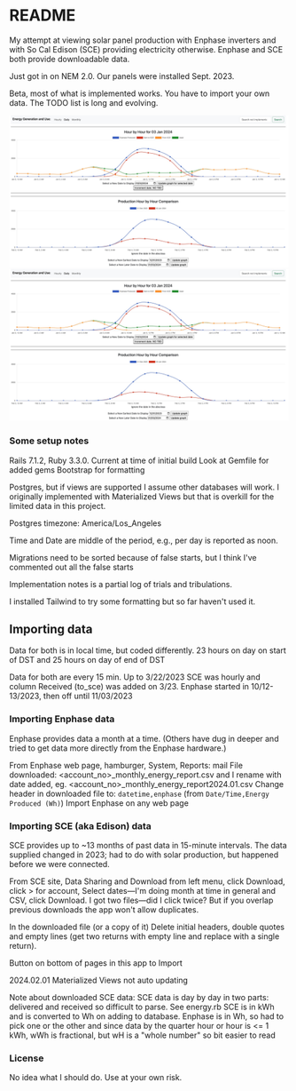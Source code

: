 # README

My attempt at viewing solar panel production with Enphase inverters and with So Cal Edison (SCE) providing electricity otherwise. Enphase and SCE both provide downloadable data.

Just got in on NEM 2.0. Our panels were installed Sept. 2023.

Beta, most of what is implemented works. You have to import your own data. The TODO list is long and evolving.

![alt text](app/assets/images/HourByHour.jpg)
![Screen shot of Hours page](https://github.com/MtnBiker/enphase-edison/blob/main/app/assets/images/HourByHour.jpg?raw=true)

### Some setup notes

Rails 7.1.2, Ruby 3.3.0. Current at time of initial build
Look at Gemfile for added gems
Bootstrap for formatting

Postgres, but if views are supported I assume other databases will work. I originally implemented with Materialized Views but that is overkill for the limited data in this project.

Postgres timezone: America/Los_Angeles

Time and Date are middle of the period, e.g., per day is reported as noon.

Migrations need to be sorted because of false starts, but I think I've commented out all the false starts

Implementation notes is a partial log of trials and tribulations.

I installed Tailwind to try some formatting but so far haven't used it.

## Importing data

Data for both is in local time, but coded differently. 23 hours on day on start of DST and 25 hours on day of end of DST

Data for both are every 15 min. Up to 3/22/2023 SCE was hourly and column Received (to_sce) was added on 3/23. Enphase started in 10/12-13/2023, then off until 11/03/2023

### Importing Enphase data

Enphase provides data a month at a time. (Others have dug in deeper and tried to get data more directly from the Enphase hardware.)

From Enphase web page, hamburger, System, Reports: mail
File downloaded: <account_no>\_monthly_energy_report.csv and I rename with date added, eg. <account_no>\_monthly_energy_report2024.01.csv
Change header in downloaded file to: `datetime,enphase` (from `Date/Time,Energy Produced (Wh)`)
Import Enphase on any web page

### Importing SCE (aka Edison) data

SCE provides up to ~13 months of past data in 15-minute intervals. The data supplied changed in 2023; had to do with solar production, but happened before we were connected.

From SCE site, Data Sharing and Download from left menu, click Download, click > for account, Select dates—I'm doing month at time in general and CSV, click Download. I got two files—did I click twice? But if you overlap previous downloads the app won't allow duplicates.

In the downloaded file (or a copy of it) Delete initial headers, double quotes and empty lines (get two returns with empty line and replace with a single return).

Button on bottom of pages in this app to Import

2024.02.01 Materialized Views not auto updating

Note about downloaded SCE data:
SCE data is day by day in two parts: delivered and received so difficult to parse. See energy.rb
SCE is in kWh and is converted to Wh on adding to database. Enphase is in Wh, so had to pick one or the other and since data by the quarter hour or hour is <= 1 kWh, wWh is fractional, but wH is a "whole number" so bit easier to read

### License

No idea what I should do. Use at your own risk.
